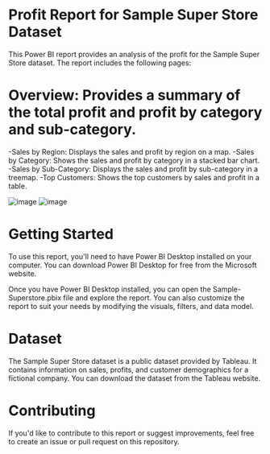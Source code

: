 # Profit Report for Sample Super Store Dataset
This Power BI report provides an analysis of the profit for the Sample Super Store dataset. The report includes the following pages:

# Overview: Provides a summary of the total profit and profit by category and sub-category.
-Sales by Region: Displays the sales and profit by region on a map.
-Sales by Category: Shows the sales and profit by category in a stacked bar chart.
-Sales by Sub-Category: Displays the sales and profit by sub-category in a treemap.
-Top Customers: Shows the top customers by sales and profit in a table.

![image](https://github.com/Aftabbs/PowerBI-DashBoard-on-Profit-Report/assets/112916888/bf4639c7-d8fe-4a0b-aa32-c2b849b20738)
![image](https://github.com/Aftabbs/PowerBI-DashBoard-on-Profit-Report/assets/112916888/7b21f8c5-227c-4ef5-ac9e-df0bcca3c286)



# Getting Started
To use this report, you'll need to have Power BI Desktop installed on your computer. You can download Power BI Desktop for free from the Microsoft website.

Once you have Power BI Desktop installed, you can open the Sample-Superstore.pbix file and explore the report. You can also customize the report to suit your needs by modifying the visuals, filters, and data model.

# Dataset
The Sample Super Store dataset is a public dataset provided by Tableau. It contains information on sales, profits, and customer demographics for a fictional company. You can download the dataset from the Tableau website.

# Contributing
If you'd like to contribute to this report or suggest improvements, feel free to create an issue or pull request on this repository.

